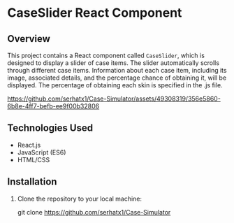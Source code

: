 # CaseSlider React Component

## Overview

This project contains a React component called `CaseSlider`, which is designed to display a slider of case items. The slider automatically scrolls through different case items.
Information about each case item, including its image, associated details, and the percentage chance of obtaining it, will be displayed. The percentage of obtaining each skin is specified in the .js file.

https://github.com/serhatx1/Case-Simulator/assets/49308319/356e5860-6b8e-4ff7-befb-ee9f00b32806




## Technologies Used

- React.js
- JavaScript (ES6)
- HTML/CSS

## Installation

1. Clone the repository to your local machine:

   git clone https://github.com/serhatx1/Case-Simulator
